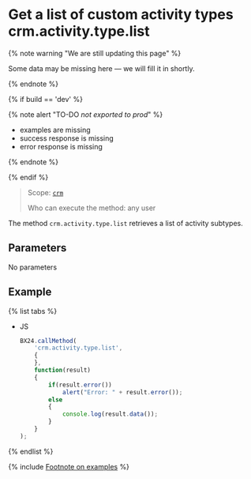 # Get a list of custom activity types crm.activity.type.list

{% note warning "We are still updating this page" %}

Some data may be missing here — we will fill it in shortly.

{% endnote %}

{% if build == 'dev' %}

{% note alert "TO-DO _not exported to prod_" %}

- examples are missing
- success response is missing
- error response is missing

{% endnote %}

{% endif %}

> Scope: [`crm`](../../../../scopes/permissions.md)
>
> Who can execute the method: any user

The method `crm.activity.type.list` retrieves a list of activity subtypes.

## Parameters

No parameters

## Example

{% list tabs %}

- JS

    ```js
    BX24.callMethod(
        'crm.activity.type.list',
        {
        },
        function(result)
        {
            if(result.error())
                alert("Error: " + result.error());
            else
            {
                console.log(result.data());
            }
        }
    );
    ```

{% endlist %}

{% include [Footnote on examples](../../../../../_includes/examples.md) %}